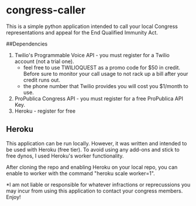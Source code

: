 # congress-caller
This is a simple python application intended to call your local Congress representations and appeal for the End Qualified Immunity Act.

##Dependencies
1. Twilio's Programmable Voice API - you must register for a Twilio account (not a trial one).
   - feel free to use TWILIOQUEST as a promo code for $50 in credit. Before sure to monitor your call usage to not rack up a bill after your credit runs out.
   - the phone number that Twilio provides you will cost you $1/month to use.
2. ProPublica Congress API - you must register for a free ProPublica API Key.
3. Heroku - register for free

## Heroku
This application can be run locally. However, it was written and intended to be used with Heroku (free tier). To avoid using any add-ons and stick to free dynos, I used Heroku's worker functionality.

After cloning the repo and enabling Heroku on your local repo, you can enable to worker with the command "heroku scale worker=1".

*I am not liable or responsible for whatever infractions or reprecussions you may incur from using this application to contact your congress members. Enjoy!
